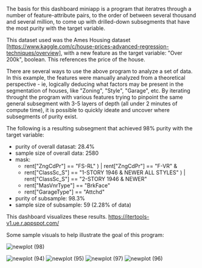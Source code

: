 The basis for this dashboard miniapp is a program that iteratres through a number of feature-attribute pairs, to the order of between several thousand and several million, to come up with drilled-down subsegments that have the most purity with the target variable.

This dataset used was the Ames Housing dataset [https://www.kaggle.com/c/house-prices-advanced-regression-techniques/overview], with a new feature as the target variable: "Over 200k", boolean. This references the price of the house.

There are several ways to use the above program to analyze a set of data. In this example, the features were manually analyzed from a theoretical perspective - ie, logically deducing what factors may be present in the segmentation of houses, like "Zoning", "Style", "Garage", etc. By iterating throught the program with various features trying to pinpoint the same general subsegment with 3-5 layers of depth (all under 2 minutes of compute time), it is possible to quickly ideate and uncover where subsegments of purity exist.

The following is a resulting subsegment that achieved 98% purity with the target variable:
- purity of overall datasat: 28.4%
- sample size of overall data: 2580
- mask:
  -   rent["ZngCdPr"] == "FS-RL" ) | rent["ZngCdPr"] == "F-VR" &
  -   rent["ClassSc_S"] == "1-STORY 1946 & NEWER ALL STYLES" ) | rent["ClassSc_S"] == "2-STORY 1946 & NEWER"
  -   rent["MasVnrType"] == "BrkFace"
  -   rent["GarageType"] == "Attchd"
- purity of subsample: 98.3%
- sample size of subsample: 59 (2.28% of data)

This dashboard visualizes these results. https://itertools-v1.ue.r.appspot.com/

Some sample visuals to help illustrate the goal of this program:

![newplot (98)](https://github.com/user-attachments/assets/675993d0-884e-4330-bc13-75068d735b7f)

![newplot (94)](https://github.com/user-attachments/assets/e4160ac8-0fe7-4118-b10c-c3ede8abb633)
![newplot (95)](https://github.com/user-attachments/assets/887758b7-f19c-4a41-912b-4b48728e51ac)
![newplot (97)](https://github.com/user-attachments/assets/974c17f6-9da0-4ad3-836e-ce1bfa265d10)
![newplot (96)](https://github.com/user-attachments/assets/13b6ed27-b7c3-436d-a1ff-509568ef752a)




